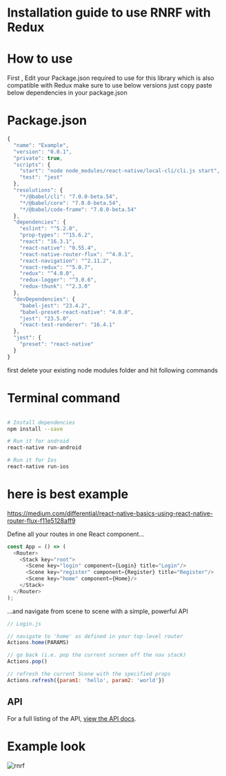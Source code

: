 # Installation guide to use RNRF with Redux 

# How to use

First , Edit your  Package.json required to use for this library which is also compatible with Redux  make sure to use below versions
just copy paste below dependencies in your package.json

# Package.json


```js
{
  "name": "Example",
  "version": "0.0.1",
  "private": true,
  "scripts": {
    "start": "node node_modules/react-native/local-cli/cli.js start",
    "test": "jest"
  },
  "resolutions": {
    "*/@babel/cli": "7.0.0-beta.54",
    "*/@babel/core": "7.0.0-beta.54",
    "*/@babel/code-frame": "7.0.0-beta.54"
  },
  "dependencies": {
    "eslint": "^5.2.0",
    "prop-types": "^15.6.2",
    "react": "16.3.1",
    "react-native": "0.55.4",
    "react-native-router-flux": "^4.0.1",
    "react-navigation": "^2.11.2",
    "react-redux": "^5.0.7",
    "redux": "^4.0.0",
    "redux-logger": "^3.0.6",
    "redux-thunk": "^2.3.0"
  },
  "devDependencies": {
    "babel-jest": "23.4.2",
    "babel-preset-react-native": "4.0.0",
    "jest": "23.5.0",
    "react-test-renderer": "16.4.1"
  },
  "jest": {
    "preset": "react-native"
  }
}

```


first delete your existing node modules folder and hit following commands


# Terminal command
```bash

# Install dependencies
npm install --save

# Run it for android
react-native run-android 

# Run it for Ios
react-native run-ios
```

# here is best example  
https://medium.com/differential/react-native-basics-using-react-native-router-flux-f11e5128aff9


Define all your routes in one React component...

```js
const App = () => (
  <Router>
    <Stack key="root">
      <Scene key="login" component={Login} title="Login"/>
      <Scene key="register" component={Register} title="Register"/>
      <Scene key="home" component={Home}/>
    </Stack>
  </Router>
);
```

...and navigate from scene to scene with a simple, powerful API

```js
// Login.js

// navigate to 'home' as defined in your top-level router
Actions.home(PARAMS)

// go back (i.e. pop the current screen off the nav stack)
Actions.pop()

// refresh the current Scene with the specified props
Actions.refresh({param1: 'hello', param2: 'world'})
```

## API

For a full listing of the API, [view the API docs](https://github.com/aksonov/react-native-router-flux/blob/master/docs/API.md).

# Example look

![rnrf](https://user-images.githubusercontent.com/3681859/27937441-ef61d932-626b-11e7-885f-1db7dc74b32e.gif)





